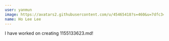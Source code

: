 ```yaml
---
user: yanmun
image: https://avatars2.githubusercontent.com/u/45465418?s=460&u=7dfc34a28862579106630b392d70ca7f6fbebee3&v=4
name: Ho Lee Lee
---
```

I have worked on creating 1155133623.md!
